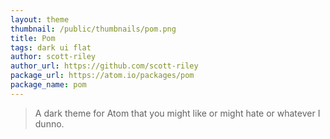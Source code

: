 ```yaml
---
layout: theme
thumbnail: /public/thumbnails/pom.png
title: Pom
tags: dark ui flat
author: scott-riley
author_url: https://github.com/scott-riley
package_url: https://atom.io/packages/pom
package_name: pom
---
```


> A dark theme for Atom that you might like or might hate or whatever I dunno.
